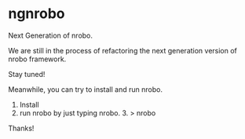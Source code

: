 # ngnrobo
Next Generation of nrobo.

We are still in the process of refactoring the next generation version of nrobo framework.

Stay tuned!

Meanwhile, you can try to install and run nrobo.

1. Install 
2. run nrobo by just typing nrobo.
   3. > nrobo

Thanks!